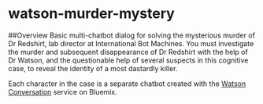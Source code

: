 # watson-murder-mystery

##Overview
Basic multi-chatbot dialog for solving the mysterious murder of Dr Redshirt, lab director at
International Bot Machines. You must investigate the murder and subsequent disappearance of
Dr Redshirt with the help of Dr Watson, and the questionable help of several suspects in
this cognitive case, to reveal the identity of a most dastardly killer.

Each character in the case is a separate chatbot created with the [Watson Conversation](https://www.ibm.com/watson/developercloud/conversation.html) service on Bluemix.
